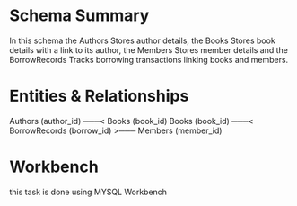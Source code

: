 # Schema Summary
In this schema the Authors Stores author details,
the Books Stores book details with a link to its author,
the Members Stores member details
and the BorrowRecords Tracks borrowing transactions linking books and members.

# Entities & Relationships
Authors (author_id) ───< Books (book_id)
Books (book_id) ───< BorrowRecords (borrow_id) >─── Members (member_id)

# Workbench
this task is done using MYSQL Workbench

